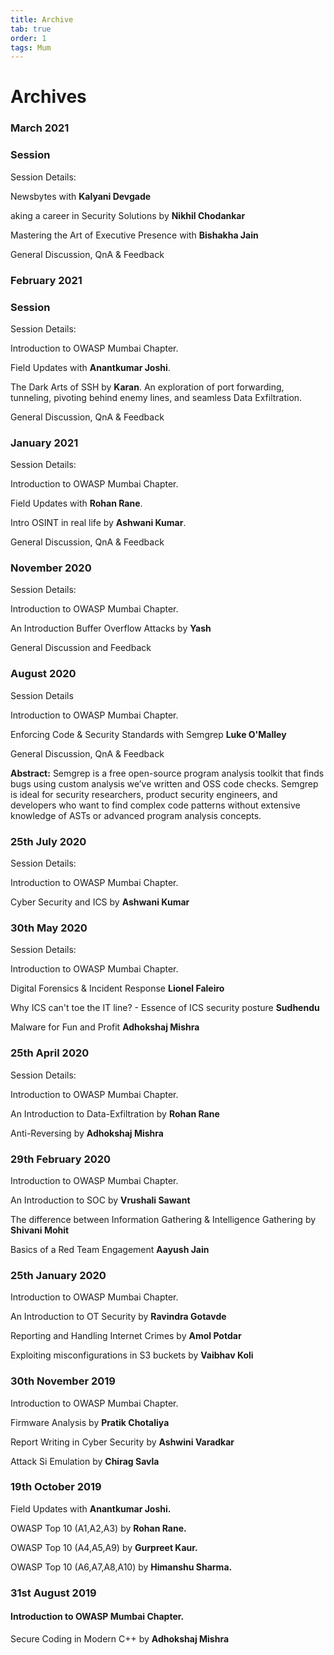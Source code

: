 ```yaml
---
title: Archive
tab: true
order: 1
tags: Mum
---
```


# **Archives**

### March 2021

### Session
Session Details:

Newsbytes with **Kalyani Devgade**

aking a career in Security Solutions by **Nikhil Chodankar**

Mastering the Art of Executive Presence with **Bishakha Jain**

General Discussion, QnA & Feedback

### February 2021

### Session
Session Details:

Introduction to OWASP Mumbai Chapter.

Field Updates with **Anantkumar Joshi**.

The Dark Arts of SSH by **Karan**.
An exploration of port forwarding, tunneling, pivoting behind enemy lines, and seamless Data Exfiltration.

General Discussion, QnA & Feedback


### January 2021

Session Details:

Introduction to OWASP Mumbai Chapter.

Field Updates with **Rohan Rane**.

Intro OSINT in real life by **Ashwani Kumar**.

General Discussion, QnA & Feedback

### November 2020

Session Details:

Introduction to OWASP Mumbai Chapter.

An Introduction Buffer Overflow Attacks by **Yash**

General Discussion and Feedback

### August 2020

Session Details

Introduction to OWASP Mumbai Chapter.

Enforcing Code & Security Standards with Semgrep **Luke O'Malley**

General Discussion, QnA & Feedback

**Abstract:**
Semgrep is a free open-source program analysis toolkit that finds bugs using custom analysis we’ve written and OSS code checks.
Semgrep is ideal for security researchers, product security engineers, and developers who want to find complex code patterns without extensive knowledge of ASTs or advanced program analysis concepts.

### 25th July 2020

Session Details:

Introduction to OWASP Mumbai Chapter.

Cyber Security and ICS by **Ashwani Kumar**

### 30th May 2020

Session Details:

Introduction to OWASP Mumbai Chapter.

Digital Forensics & Incident Response **Lionel Faleiro**

Why ICS can't toe the IT line? - Essence of ICS security posture **Sudhendu**

Malware for Fun and Profit **Adhokshaj Mishra**

### 25th April 2020

Session Details:

Introduction to OWASP Mumbai Chapter.

An Introduction to Data-Exfiltration by **Rohan Rane**

Anti-Reversing by **Adhokshaj Mishra**

### 29th February 2020

Introduction to OWASP Mumbai Chapter.

An Introduction to SOC by **Vrushali Sawant**

The difference between Information Gathering & Intelligence Gathering by **Shivani Mohit**

Basics of a Red Team Engagement **Aayush Jain**

### 25th January 2020

Introduction to OWASP Mumbai Chapter.

An Introduction to OT Security by **Ravindra Gotavde**

Reporting and Handling Internet Crimes by **Amol Potdar**

Exploiting misconfigurations in S3 buckets by **Vaibhav Koli**

### 30th November 2019

Introduction to OWASP Mumbai Chapter.

Firmware Analysis by **Pratik Chotaliya**

Report Writing in Cyber Security by **Ashwini Varadkar**

Attack Si Emulation by **Chirag Savla**

### 19th October 2019

Field Updates with **Anantkumar Joshi.**

OWASP Top 10 (A1,A2,A3) by **Rohan Rane.**

OWASP Top 10 (A4,A5,A9) by **Gurpreet Kaur.**

OWASP Top 10 (A6,A7,A8,A10) by **Himanshu Sharma.**

### 31st August 2019

#### Introduction to OWASP Mumbai Chapter.

Secure Coding in Modern C++ by **Adhokshaj Mishra**
